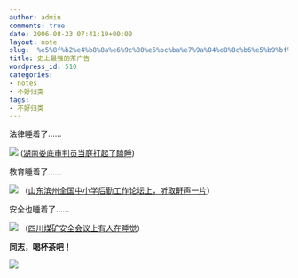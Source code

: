 ```yaml
---
author: admin
comments: true
date: 2006-08-23 07:41:19+00:00
layout: note
slug: '%e5%8f%b2%e4%b8%8a%e6%9c%80%e5%bc%ba%e7%9a%84%e8%8c%b6%e5%b9%bf%e5%91%8a'
title: 史上最强的茶广告
wordpress_id: 510
categories:
- notes
- 不好归类
tags:
- 不好归类
---
```


法律睡着了……

![](http://image2.sina.com.cn/dy/s/p/2006-08-23/U1716P1T1D10806506F21DT20060823135646.jpg)
([湖南娄底审判员当庭打起了瞌睡](http://news.sina.com.cn/s/p/2006-08-23/135610806506.shtml))

教育睡着了……

![](http://pic.people.com.cn/mediafile/200511/10/F200511101243083166253822.jpg)
（[山东滨州全国中小学后勤工作论坛上，听取鼾声一片](http://news.163.com/05/1110/15/2274MGIT0001124T.html)）

安全也睡着了……

![](http://china.dayoo.com/img/2004-07/23/xin_126f1ed8f50e47dbb420f9ab40e1ede3.jpg)
（[四川煤矿安全会议上有人在睡觉](http://china.dayoo.com/gb/content/2004-07/23/content_1644461.htm)）

**同志，喝杯茶吧！**

![](http://photo7.yupoo.com/20060408/20060408141445_1561919130_PnYMx.jpg)

